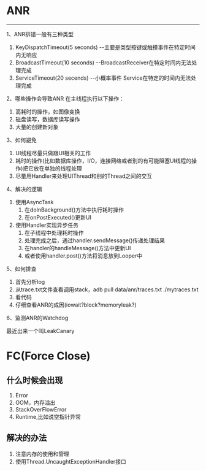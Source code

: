 # ANR  
---

1、ANR排错一般有三种类型

1. KeyDispatchTimeout(5 seconds) --主要是类型按键或触摸事件在特定时间内无响应
2. BroadcastTimeout(10 seconds) --BroadcastReceiver在特定时间内无法处理完成
3. ServiceTimeout(20 secends) --小概率事件 Service在特定的时间内无法处理完成

2、哪些操作会导致ANR
在主线程执行以下操作：
1. 高耗时的操作，如图像变换
2. 磁盘读写，数据库读写操作
3. 大量的创建新对象


3、如何避免

1. UI线程尽量只做跟UI相关的工作
2. 耗时的操作(比如数据库操作，I/O，连接网络或者别的有可能阻塞UI线程的操作)把它放在单独的线程处理
3. 尽量用Handler来处理UIThread和别的Thread之间的交互

4、解决的逻辑
1. 使用AsyncTask
	1. 在doInBackground()方法中执行耗时操作
	2. 在onPostExecuted()更新UI
2. 使用Handler实现异步任务
	1. 在子线程中处理耗时操作
	2. 处理完成之后，通过handler.sendMessage()传递处理结果
	3. 在handler的handleMessage()方法中更新UI
	4. 或者使用handler.post()方法将消息放到Looper中
	

5、如何排查

1. 首先分析log
2. 从trace.txt文件查看调用stack，adb pull data/anr/traces.txt ./mytraces.txt
3. 看代码
4. 仔细查看ANR的成因(iowait?block?memoryleak?)

6、监测ANR的Watchdog

最近出来一个叫LeakCanary

# FC(Force Close)  
## 什么时候会出现  
1. Error
2. OOM，内存溢出
3. StackOverFlowError
4. Runtime,比如说空指针异常

## 解决的办法  
1. 注意内存的使用和管理
2. 使用Thread.UncaughtExceptionHandler接口
